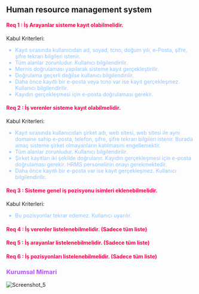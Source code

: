 ## Human resource management system

#### <span style="color:#FF0048FF;">Req 1 : İş Arayanlar sisteme kayıt olabilmelidir.

Kabul Kriterleri:
<ul style="color: #92c3ff">
    <li>Kayıt sırasında kullanıcıdan ad, soyad, tcno, doğum yılı, e-Posta, şifre, şifre tekrarı bilgileri istenir.</li>
    <li>Tüm alanlar zorunludur. Kullanıcı bilgilendirilir.</li>
    <li>Mernis doğrulaması yapılarak sisteme kayıt gerçekleştirilir.</li>
    <li>Doğrulama geçerli değilse kullanıcı bilgilendirilir.</li>
    <li>Daha önce kayıtlı bir e-posta veya tcno var ise kayıt gerçekleşmez. Kullanıcı bilgilendirilir.</li>
    <li>Kayıdın gerçekleşmesi için e-posta doğrulaması gerekir.</li>
</ul>

#### <span style="color:#FF0048FF;">Req 2 : İş verenler sisteme kayıt olabilmelidir.

Kabul Kriterleri:

<ul style="color: #92c3ff">
    <li>Kayıt sırasında kullanıcıdan şirket adı, web sitesi, web sitesi ile aynı domaine sahip e-posta, telefon, şifre, şifre tekrarı bilgileri istenir. Burada amaç sisteme şirket olmayanların katılmasını engellemektir.</li>
    <li>Tüm alanlar zorunludur. Kullanıcı bilgilendirilir.</li>
    <li>Şirket kayıtları iki şekilde doğrulanır. Kayıdın gerçekleşmesi için e-posta doğrulaması gerekir. HRMS personelinin onayı gerekmektedir.</li>
    <li>Daha önce kayıtlı bir e-posta var ise kayıt gerçekleşmez. Kullanıcı bilgilendirilir.</li>
</ul>

#### <span style="color:#FF0048FF;">Req 3 : Sisteme genel iş pozisyonu isimleri eklenebilmelidir.

Kabul Kriterleri:
<ul style="color: #92c3ff">
    <li>Bu pozisyonlar tekrar edemez. Kullanıcı uyarılır.</li>
</ul>

#### <span style="color:#FF0048FF;">Req 4 : İş verenler listelenebilmelidir. (Sadece tüm liste)

#### <span style="color:#FF0048FF;">Req 5 : İş arayanlar listelenebilmelidir. (Sadece tüm liste)

#### <span style="color:#FF0048FF;">Req 6 : İş pozisyonları listelenebilmelidir. (Sadece tüm liste)

### <span style="color:#b453ff;">Kurumsal Mimari</span>

[comment]: <> (![mm]&#40;https://user-images.githubusercontent.com/61664693/117733028-8a49d680-b1f9-11eb-9e88-d4950a59ca08.png&#41;)
![Screenshot_5](https://user-images.githubusercontent.com/61664693/119628050-6c918980-be15-11eb-8a1c-2c35b97d406e.png)
